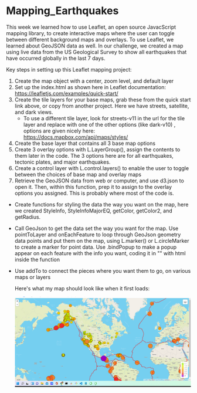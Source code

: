 # Mapping_Earthquakes

This week we learned how to use Leaflet, an open source JavacScript mapping library, to create interactive maps where the user can toggle between different background maps and overlays.  To use Leaflet, we learned about GeoJSON data as well. In our challenge, we created a map using live data from the US Geological Survey to show all earthquakes that have occurred globally in the last 7 days.  

Key steps in setting up this Leaflet mapping project:

  1. Create the map object with a center, zoom level, and default layer
  2. Set up the index.html as shown here in Leaflet documentation: https://leafletjs.com/examples/quick-start/
  3. Create the tile layers for your base maps, grab these from the quick start link above, or copy from another project. Here we have streets, satellite, and dark views.
      - To use a different tile layer, look for streets-v11 in the url for the tile layer and replace with one of the other options (like dark-v10) , options are given nicely here: https://docs.mapbox.com/api/maps/styles/
  4. Create the base layer that contains all 3 base map options
  5. Create 3 overlay options with L.LayerGroup(), assign the contents to them later in the code. The 3 options here are for all earthquakes, tectonic plates, and major earthquakes.
  6. Create a control layer with L.control.layers() to enable the user to toggle between the choices of base map and overlay maps
  7. Retrieve the GeoJSON data from web or computer, and use d3.json to open it. Then, within this function, prep it to assign to the overlay options you assigned. This is probably where most of the code is.
  - Create functions for styling the data the way you want on the map, here we created StyleInfo, StyleInfoMajorEQ, getColor, getColor2, and getRadius.
  - Call GeoJson to get the data set the way you want for the map. Use pointToLayer and onEachFeature to loop through GeoJson geometry data points and put them on the map, using L.marker() or L.circleMarker to create a marker for point data. Use .bindPopup to make a popup appear on each feature with the info you want, coding it in "" with html inside the function
  - Use addTo to connect the pieces where you want them to go, on various maps or layers
  
     
     Here's what my map should look like when it first loads:
     
     ![map load image](https://github.com/mgsrichard/Mapping_Earthquakes/blob/main/Earthquake_Challenge/Load%20image.png)
 
  
